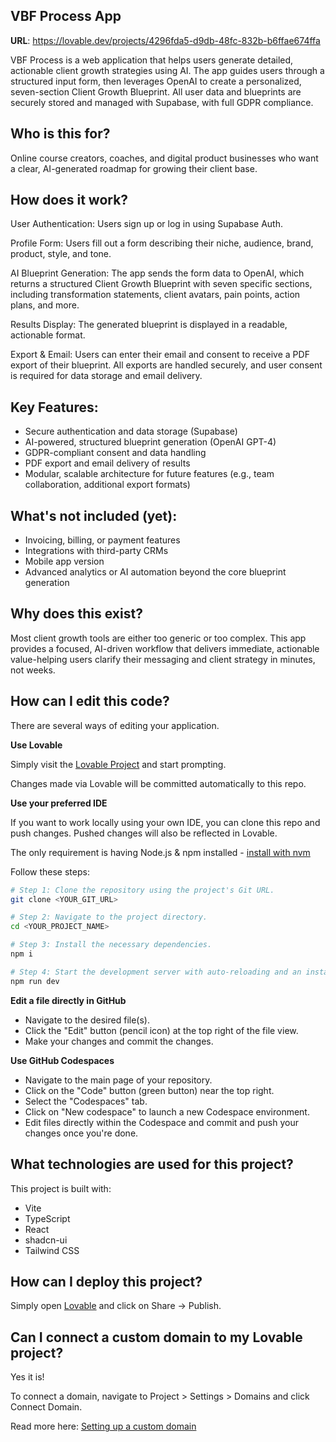
## VBF Process App

**URL**: https://lovable.dev/projects/4296fda5-d9db-48fc-832b-b6ffae674ffa

VBF Process is a web application that helps users generate detailed, actionable client growth strategies using AI. The app guides users through a structured input form, then leverages OpenAI to create a personalized, seven-section Client Growth Blueprint. All user data and blueprints are securely stored and managed with Supabase, with full GDPR compliance.

## Who is this for?

Online course creators, coaches, and digital product businesses who want a clear, AI-generated roadmap for growing their client base.

## How does it work?

User Authentication: Users sign up or log in using Supabase Auth.

Profile Form: Users fill out a form describing their niche, audience, brand, product, style, and tone.

AI Blueprint Generation: The app sends the form data to OpenAI, which returns a structured Client Growth Blueprint with seven specific sections, including transformation statements, client avatars, pain points, action plans, and more.

Results Display: The generated blueprint is displayed in a readable, actionable format.

Export & Email: Users can enter their email and consent to receive a PDF export of their blueprint. All exports are handled securely, and user consent is required for data storage and email delivery.

## Key Features:

- Secure authentication and data storage (Supabase)
- AI-powered, structured blueprint generation (OpenAI GPT-4)
- GDPR-compliant consent and data handling
- PDF export and email delivery of results
- Modular, scalable architecture for future features (e.g., team collaboration, additional export formats)

## What's not included (yet):

- Invoicing, billing, or payment features
- Integrations with third-party CRMs
- Mobile app version
- Advanced analytics or AI automation beyond the core blueprint generation

## Why does this exist?
Most client growth tools are either too generic or too complex. This app provides a focused, AI-driven workflow that delivers immediate, actionable value-helping users clarify their messaging and client strategy in minutes, not weeks.

## How can I edit this code?

There are several ways of editing your application.

**Use Lovable**

Simply visit the [Lovable Project](https://lovable.dev/projects/4296fda5-d9db-48fc-832b-b6ffae674ffa) and start prompting.

Changes made via Lovable will be committed automatically to this repo.

**Use your preferred IDE**

If you want to work locally using your own IDE, you can clone this repo and push changes. Pushed changes will also be reflected in Lovable.

The only requirement is having Node.js & npm installed - [install with nvm](https://github.com/nvm-sh/nvm#installing-and-updating)

Follow these steps:

```sh
# Step 1: Clone the repository using the project's Git URL.
git clone <YOUR_GIT_URL>

# Step 2: Navigate to the project directory.
cd <YOUR_PROJECT_NAME>

# Step 3: Install the necessary dependencies.
npm i

# Step 4: Start the development server with auto-reloading and an instant preview.
npm run dev
```

**Edit a file directly in GitHub**

- Navigate to the desired file(s).
- Click the "Edit" button (pencil icon) at the top right of the file view.
- Make your changes and commit the changes.

**Use GitHub Codespaces**

- Navigate to the main page of your repository.
- Click on the "Code" button (green button) near the top right.
- Select the "Codespaces" tab.
- Click on "New codespace" to launch a new Codespace environment.
- Edit files directly within the Codespace and commit and push your changes once you're done.

## What technologies are used for this project?

This project is built with:

- Vite
- TypeScript
- React
- shadcn-ui
- Tailwind CSS

## How can I deploy this project?

Simply open [Lovable](https://lovable.dev/projects/4296fda5-d9db-48fc-832b-b6ffae674ffa) and click on Share -> Publish.

## Can I connect a custom domain to my Lovable project?

Yes it is!

To connect a domain, navigate to Project > Settings > Domains and click Connect Domain.

Read more here: [Setting up a custom domain](https://docs.lovable.dev/tips-tricks/custom-domain#step-by-step-guide)

